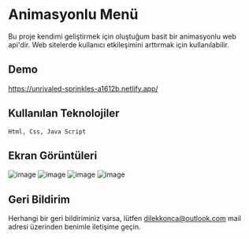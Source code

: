 # Animasyonlu Menü

Bu proje kendimi geliştirmek için oluştuğum basit bir animasyonlu web api'dir. Web sitelerde kullanıcı etkileşimini arttırmak için kullanılabilir. 

## Demo

https://unrivaled-sprinkles-a1612b.netlify.app/

## Kullanılan Teknolojiler

`Html, Css, Java Script`

## Ekran Görüntüleri

![image](https://github.com/dilekatlay/Animasyonlu-Menu/assets/127104444/c3917b01-7721-421e-9506-2f44ad309498)
![image](https://github.com/dilekatlay/Animasyonlu-Menu/assets/127104444/e9cc0040-ec33-45f1-95de-1b87241c74bc)
![image](https://github.com/dilekatlay/Animasyonlu-Menu/assets/127104444/f2154e7f-7634-451b-895a-eced84d41381)
![image](https://github.com/dilekatlay/Animasyonlu-Menu/assets/127104444/693641c6-2137-4041-9650-18a1beba66f0)




## Geri Bildirim

Herhangi bir geri bildiriminiz varsa, lütfen dilekkonca@outlook.com mail adresi üzerinden benimle iletişime geçin.
